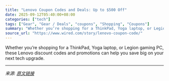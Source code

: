```yaml
---
title: "Lenovo Coupon Codes and Deals: Up to $500 Off"
date: 2025-09-12T05:40:00+08:00
categories: ["tech"]
tags: ["Gear", "Gear / Deals", "coupons", "Shopping", "Coupons"]
summary: "Whether you’re shopping for a ThinkPad, Yoga laptop, or Legion gaming PC, these Lenovo discount codes and promotions can help you save big on your next tech upgrade."
source_url: "https://www.wired.com/story/lenovo-coupon-code/"
---
```


Whether you’re shopping for a ThinkPad, Yoga laptop, or Legion gaming PC, these Lenovo discount codes and promotions can help you save big on your next tech upgrade.

---

*来源: [原文链接](https://www.wired.com/story/lenovo-coupon-code/)*
